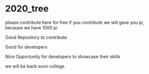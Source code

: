 # 2020_tree

please contribute here for free
if you contribute we will gave you pi, because we have 1000 pi 


Good Repository to contribute


Good for developers

Nice Opportunity for developers to showcase their skills

we will be back soon college.


